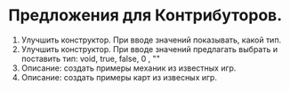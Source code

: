 # Предложения для Контрибуторов.
1. Улучшить конструктор. При вводе значений показывать, какой тип.
2. Улучшить конструктор. При вводе значений предлагать выбрать и поставить тип: void, true, false, 0 , ""
3. Описание: создать примеры механик из известных игр.
4. Описание: создать примеры карт из извесных игр.
